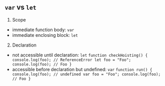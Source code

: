 ## `var` vs `let`
1. Scope
- immediate function body: `var`
- immediate enclosing block: `let`

2. Declaration
- not accessible until declaration: `let`
`function checkHoisting() {
  console.log(foo); // ReferenceError
  let foo = "Foo";
  console.log(foo); // Foo
}`
- accessible before declaration but undefined: `var`
`function run() {
  console.log(foo); // undefined
  var foo = "Foo";
  console.log(foo); // Foo
}`
